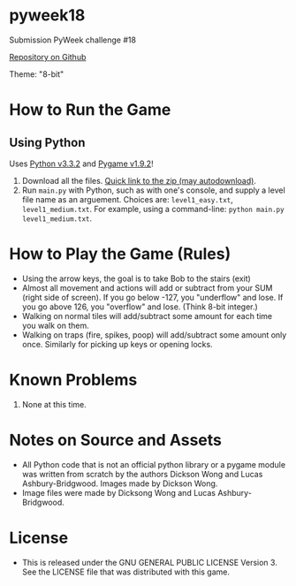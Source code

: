 pyweek18
========

Submission PyWeek challenge #18

[Repository on Github](https://github.com/5hassay/pyweek18)

Theme: "8-bit"

# How to Run the Game

## Using Python

Uses [Python v3.3.2](http://www.python.org/download/) and [Pygame v1.9.2](https://bitbucket.org/pygame/pygame/downloads)!

1. Download all the files. [Quick link to the zip (may autodownload)](https://github.com/5hassay/pyweek18/archive/master.zip).
2. Run `main.py` with Python, such as with one's console, and supply a level file name as an arguement. Choices are: `level1_easy.txt`, `level1_medium.txt`. For example, using a command-line: `python main.py level1_medium.txt`.

# How to Play the Game (Rules)

* Using the arrow keys, the goal is to take Bob to the stairs (exit)
* Almost all movement and actions will add or subtract from your SUM (right side of screen). If you go below -127, you "underflow" and lose. If you go above 126, you "overflow" and lose. (Think 8-bit integer.)
* Walking on normal tiles will add/subtract some amount for each time you walk on them.
* Walking on traps (fire, spikes, poop) will add/subtract some amount only once. Similarly for picking up keys or opening locks.

# Known Problems

1. None at this time.

# Notes on Source and Assets

* All Python code that is not an official python library or a pygame module was written from scratch by the authors Dickson Wong and Lucas Ashbury-Bridgwood. Images made by Dickson Wong.
* Image files were made by Dicksong Wong and Lucas Ashbury-Bridgwood.

# License

* This is released under the GNU GENERAL PUBLIC LICENSE Version 3. See the LICENSE file that was distributed with this game.
